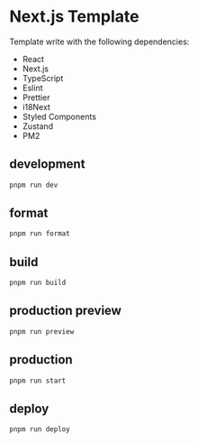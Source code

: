 # Next.js Template

Template write with the following dependencies:

- React
- Next.js
- TypeScript
- Eslint
- Prettier
- i18Next
- Styled Components
- Zustand
- PM2

## development

```bash
pnpm run dev
```

## format

```bash
pnpm run format
```

## build

```bash
pnpm run build
```

## production preview

```bash
pnpm run preview
```

## production

```bash
pnpm run start
```

## deploy

```bash
pnpm run deploy
```